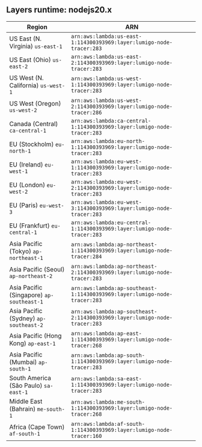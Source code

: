 Layers runtime: nodejs20.x
----
| Region | ARN |
| --- | --- |
|US East (N. Virginia)  `us-east-1`|`arn:aws:lambda:us-east-1:114300393969:layer:lumigo-node-tracer:283`|
|US East (Ohio)  `us-east-2`|`arn:aws:lambda:us-east-2:114300393969:layer:lumigo-node-tracer:283`|
|US West (N. California)  `us-west-1`|`arn:aws:lambda:us-west-1:114300393969:layer:lumigo-node-tracer:283`|
|US West (Oregon)  `us-west-2`|`arn:aws:lambda:us-west-2:114300393969:layer:lumigo-node-tracer:286`|
|Canada (Central)  `ca-central-1`|`arn:aws:lambda:ca-central-1:114300393969:layer:lumigo-node-tracer:283`|
|EU (Stockholm)  `eu-north-1`|`arn:aws:lambda:eu-north-1:114300393969:layer:lumigo-node-tracer:283`|
|EU (Ireland)  `eu-west-1`|`arn:aws:lambda:eu-west-1:114300393969:layer:lumigo-node-tracer:283`|
|EU (London)  `eu-west-2`|`arn:aws:lambda:eu-west-2:114300393969:layer:lumigo-node-tracer:283`|
|EU (Paris)  `eu-west-3`|`arn:aws:lambda:eu-west-3:114300393969:layer:lumigo-node-tracer:283`|
|EU (Frankfurt)  `eu-central-1`|`arn:aws:lambda:eu-central-1:114300393969:layer:lumigo-node-tracer:283`|
|Asia Pacific (Tokyo)  `ap-northeast-1`|`arn:aws:lambda:ap-northeast-1:114300393969:layer:lumigo-node-tracer:284`|
|Asia Pacific (Seoul)  `ap-northeast-2`|`arn:aws:lambda:ap-northeast-2:114300393969:layer:lumigo-node-tracer:283`|
|Asia Pacific (Singapore)  `ap-southeast-1`|`arn:aws:lambda:ap-southeast-1:114300393969:layer:lumigo-node-tracer:283`|
|Asia Pacific (Sydney)  `ap-southeast-2`|`arn:aws:lambda:ap-southeast-2:114300393969:layer:lumigo-node-tracer:283`|
|Asia Pacific (Hong Kong)  `ap-east-1`|`arn:aws:lambda:ap-east-1:114300393969:layer:lumigo-node-tracer:268`|
|Asia Pacific (Mumbai)  `ap-south-1`|`arn:aws:lambda:ap-south-1:114300393969:layer:lumigo-node-tracer:283`|
|South America (São Paulo)  `sa-east-1`|`arn:aws:lambda:sa-east-1:114300393969:layer:lumigo-node-tracer:283`|
|Middle East (Bahrain)  `me-south-1`|`arn:aws:lambda:me-south-1:114300393969:layer:lumigo-node-tracer:268`|
|Africa (Cape Town)  `af-south-1`|`arn:aws:lambda:af-south-1:114300393969:layer:lumigo-node-tracer:160`|
